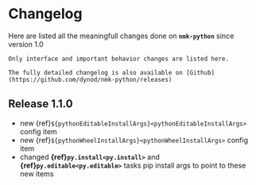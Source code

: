 # Changelog

Here are listed all the meaningfull changes done on **`nmk-python`** since version 1.0

```{note}
Only interface and important behavior changes are listed here.

The fully detailed changelog is also available on [Github](https://github.com/dynod/nmk-python/releases)
```

## Release 1.1.0

* new {ref}`${pythonEditableInstallArgs}<pythonEditableInstallArgs>` config item
* new {ref}`${pythonWheelInstallArgs}<pythonWheelInstallArgs>` config item
* changed **{ref}`py.install<py.install>`** and **{ref}`py.editable<py.editable>`** tasks pip install args to point to these new items
